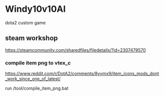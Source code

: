 # Windy10v10AI
 dota2 custom game

## steam workshop
https://steamcommunity.com/sharedfiles/filedetails/?id=2307479570

### compile item png to vtex_c
https://www.reddit.com/r/DotA2/comments/8yymx9/item_icons_mods_dont_work_since_one_of_latest/

run /tool/compile_item_png.bat
